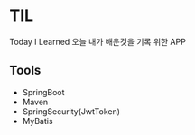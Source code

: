 # TIL

Today I Learned 오늘 내가 배운것을 기록 위한 APP 


## Tools

* SpringBoot
* Maven
* SpringSecurity(JwtToken)
* MyBatis

